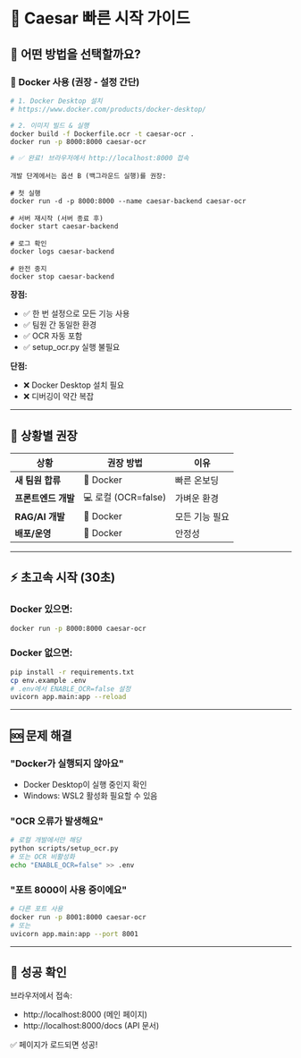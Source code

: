 # 🚀 Caesar 빠른 시작 가이드

## 🤔 어떤 방법을 선택할까요?

### 🐳 **Docker 사용 (권장 - 설정 간단)**

```bash
# 1. Docker Desktop 설치
# https://www.docker.com/products/docker-desktop/

# 2. 이미지 빌드 & 실행
docker build -f Dockerfile.ocr -t caesar-ocr .
docker run -p 8000:8000 caesar-ocr

# ✅ 완료! 브라우저에서 http://localhost:8000 접속
```

```
개발 단계에서는 옵션 B (백그라운드 실행)를 권장:

# 첫 실행
docker run -d -p 8000:8000 --name caesar-backend caesar-ocr

# 서버 재시작 (서버 종료 후)
docker start caesar-backend

# 로그 확인
docker logs caesar-backend

# 완전 중지
docker stop caesar-backend
```

**장점:**
- ✅ 한 번 설정으로 모든 기능 사용
- ✅ 팀원 간 동일한 환경
- ✅ OCR 자동 포함
- ✅ setup_ocr.py 실행 불필요

**단점:**
- ❌ Docker Desktop 설치 필요
- ❌ 디버깅이 약간 복잡

---


## 🎯 **상황별 권장**

| 상황 | 권장 방법 | 이유 |
|------|-----------|------|
| **새 팀원 합류** | 🐳 Docker | 빠른 온보딩 |
| **프론트엔드 개발** | 💻 로컬 (OCR=false) | 가벼운 환경 |
| **RAG/AI 개발** | 🐳 Docker | 모든 기능 필요 |
| **배포/운영** | 🐳 Docker | 안정성 |

---

## ⚡ **초고속 시작 (30초)**

### Docker 있으면:
```bash
docker run -p 8000:8000 caesar-ocr
```

### Docker 없으면:
```bash
pip install -r requirements.txt
cp env.example .env
# .env에서 ENABLE_OCR=false 설정
uvicorn app.main:app --reload
```

---

## 🆘 **문제 해결**

### "Docker가 실행되지 않아요"
- Docker Desktop이 실행 중인지 확인
- Windows: WSL2 활성화 필요할 수 있음

### "OCR 오류가 발생해요"
```bash
# 로컬 개발에서만 해당
python scripts/setup_ocr.py
# 또는 OCR 비활성화
echo "ENABLE_OCR=false" >> .env
```

### "포트 8000이 사용 중이에요"
```bash
# 다른 포트 사용
docker run -p 8001:8000 caesar-ocr
# 또는
uvicorn app.main:app --port 8001
```

---

## 🎉 **성공 확인**

브라우저에서 접속:
- http://localhost:8000 (메인 페이지)
- http://localhost:8000/docs (API 문서)

✅ 페이지가 로드되면 성공!
